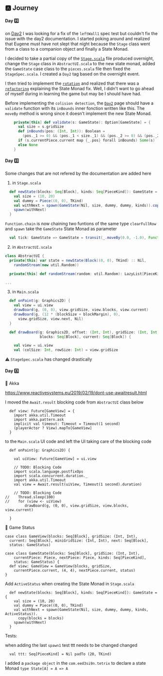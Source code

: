 ## :a: Journey

#### Day :two:

on [Day2](http://eed3si9n.com/tetrix-in-scala/day2.html) I was looking for a fix of the `leftWall1` spec test but couldn't fix the issue with the day2 documentation. I started poking around and realized that Eugene must have not slept that night because the `Stage` class went from a class to a companion object and finally a State Monad.

I decided to take a partial copy of the [`Stage.scala`](https://github.com/eed3si9n/tetrix.scala/blob/day2/library/src/main/scala/main/com/tetrix/Stage.scala) file produced overnight, change the `Stage` class in `AbstractUI.scala` to the new state monad, added the `GameState` case class to the `pieces.scala` file then fixed the `StageSpec.scala`. I created a `Day2` tag based on the overnight event.

I then tried to implement the [`rotation`](http://eed3si9n.com/tetrix-in-scala/rotation.html) and realized that there was a [`refactoring`](http://eed3si9n.com/tetrix-in-scala/refactoring.html) explaining the State Monad fix. Well, I didn't want to go ahead of myself during in learning the game but may be I should have had.

Before implementing the `colision detection`, the [`Day2`](http://eed3si9n.com/tetrix-in-scala/day2.html) page should have a `validate` function with its `inBounds` inner fonction written like this. The `moveBy` method is wrong since it doesn't implement the new State Monad.

```scala
    private[this] def validate(s: GameState): Option[GameState] = {
      val size = s.gridSize
      def inBounds(pos: (Int, Int)): Boolean =
        (pos._1 >= 0) && (pos._1 < size._1) && (pos._2 >= 0) && (pos._2 < size._2)
      if (s.currentPiece.current map {_.pos} forall inBounds) Some(s)
      else None
    }
```

#### Day :three: 

Some changes that are not refered by the documentation are added here

1. in `Stage.scala`


```scala
  def newState(blocks: Seq[Block], kinds: Seq[PieceKind]): GameState = {
    val size = (10, 20)
    val dummy = Piece((0, 0), TKind)
    val withNext = spawn(GameState(Nil, size, dummy, dummy, kinds)).copy(blocks = blocks)
    spawn(withNext)
  }
```

`Function.chain` is now chaining two funtions of the same type `clearFullRow` and `spawn` take the `GameState` State Monad as parameter

```scala
  val tick: GameState => GameState = transit(_.moveBy(0.0, -1.0), Function.chain(clearFullRow :: spawn :: Nil) )
```

2. in `AbstractUI.scala`

```scala
class AbstractUI {
  private[this] var state = newState(Block((0, 0), TKind) :: Nil,
    randomStream(new util.Random))

  private[this] def randomStream(random: util.Random): LazyList[PieceKind] =

...
```

3. in `Main.scala`

```scala
  def onPaint(g: Graphics2D) {
    val view = ui.view
    drawBoard(g, (0, 0), view.gridSize, view.blocks, view.current)
    drawBoard(g, (12 * (blockSize + blockMargin), 0),
      view.gridSize, view.next, Nil)
  }

  def drawBoard(g: Graphics2D, offset: (Int, Int), gridSize: (Int, Int),
                blocks: Seq[Block], current: Seq[Block]) {

    val view = ui.view
    val (colSize: Int, rowSize: Int) = view.gridSize
```

:warning: `StageSpec.scala` has changed drastically

#### Day :four:


:round_pushpin: Akka

https://www.reactivesystems.eu/2019/02/19/dont-use-awaitresult.html

I moved the `Await.result` blocking code from `AbstractUI` class below 

```
  def view: Future[GameView] = {
    import akka.util.Timeout
    import akka.pattern.ask
    implicit val timeout: Timeout = Timeout(1 second)
    (playerActor ? View).mapTo[GameView]
  }
```

to the `Main.scala` UI code and left the UI taking care of the blocking code 

```
  def onPaint(g: Graphics2D) {

    val uiView: Future[GameView] = ui.view

    // TODO: Blocking Code
    import scala.language.postfixOps
    import scala.concurrent.duration._
    import akka.util.Timeout
    val view = Await.result(uiView, Timeout(1 second).duration)

    // TODO: Blocking Code
//    Thread.sleep(100)
//    for (view <- uiView)
         drawBoard(g, (0, 0), view.gridSize, view.blocks, view.current)

  }
```

:round_pushpin: Game Status


```
case class GameView(blocks: Seq[Block], gridSize: (Int, Int),
  current: Seq[Block], miniGridSize: (Int, Int), next: Seq[Block],
  status: GameStatus)
```

```
case class GameState(blocks: Seq[Block], gridSize: (Int, Int),
    currentPiece: Piece, nextPiece: Piece, kinds: Seq[PieceKind],
    status: GameStatus) {
  def view: GameView = GameView(blocks, gridSize,
    currentPiece.current, (4, 4), nextPiece.current, status)
}
```

Add `ActiveStatus` when creating the State Monad in `Stage.scala`

```
  def newState(blocks: Seq[Block], kinds: Seq[PieceKind]): GameState = {
    val size = (10, 20)
    val dummy = Piece((0, 0), TKind)
    val withNext = spawn(GameState(Nil, size, dummy, dummy, kinds, ActiveStatus)).
      copy(blocks = blocks)
    spawn(withNext)
  }

```

Tests:

when adding the last `spawn1` test ttt needs to be changed changed

```
  val ttt: Seq[PieceKind] = Nil padTo (20, TKind)
```

I added a `package object` in the `com.eed3si9n.tetrix` to declare a state Monad `type State[A] = A => A`
